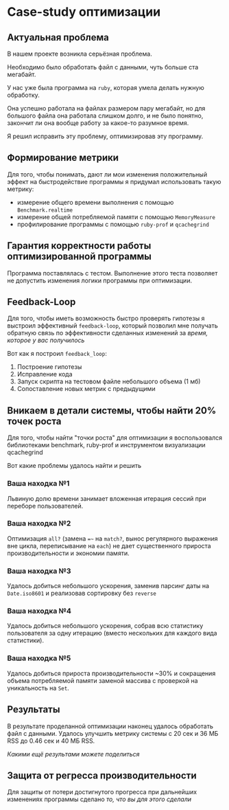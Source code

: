 # Case-study оптимизации

## Актуальная проблема
В нашем проекте возникла серьёзная проблема.

Необходимо было обработать файл с данными, чуть больше ста мегабайт.

У нас уже была программа на `ruby`, которая умела делать нужную обработку.

Она успешно работала на файлах размером пару мегабайт, но для большого файла она работала слишком долго, и не было понятно, закончит ли она вообще работу за какое-то разумное время.

Я решил исправить эту проблему, оптимизировав эту программу.

## Формирование метрики
Для того, чтобы понимать, дают ли мои изменения положительный эффект на быстродействие программы я придумал использовать такую метрику:
- измерение общего времени выполнения с помощью `Benchmark.realtime`
- измерение общей потребляемой памяти с помощью `MemoryMeasure`
- профилирование программы с помощью `ruby-prof` и `qcachegrind`

## Гарантия корректности работы оптимизированной программы
Программа поставлялась с тестом. Выполнение этого теста позволяет не допустить изменения логики программы при оптимизации.

## Feedback-Loop
Для того, чтобы иметь возможность быстро проверять гипотезы я выстроил эффективный `feedback-loop`, который позволил мне получать обратную связь по эффективности сделанных изменений за *время, которое у вас получилось*

Вот как я построил `feedback_loop`:
1. Построение гипотезы
2. Исправление кода
3. Запуск скрипта на тестовом файле небольшого объема (1 мб)
4. Сопоставление новых метрик с предыдущими

## Вникаем в детали системы, чтобы найти 20% точек роста
Для того, чтобы найти "точки роста" для оптимизации я воспользовался библиотеками benchmark, ruby-prof и инструментом визуализации qcachegrind

Вот какие проблемы удалось найти и решить

### Ваша находка №1
Львиную долю времени занимает вложенная итерация сессий при переборе пользователей.

### Ваша находка №2
Оптимизация `all?` (замена `=~` на `match?`, вынос регулярного выражения вне цикла, переписывание на `each`) не дает существенного прироста производительности и экономии памяти.

### Ваша находка №3
Удалось добиться небольшого ускорения, заменив парсинг даты на `Date.iso8601` и реализовав сортировку без `reverse`

### Ваша находка №4
Удалось добиться небольшого ускорения, собрав всю статистику пользователя за одну итерацию (вместо нескольких для каждого вида статистики).

### Ваша находка №5
Удалось добиться прироста производительности ~30% и сокращения объема потребляемой памяти заменой массива с проверкой на уникальность на `Set`.

## Результаты
В результате проделанной оптимизации наконец удалось обработать файл с данными.
Удалось улучшить метрику системы с 20 сек и 36 МБ RSS до 0.46 сек и 40 МБ RSS.

*Какими ещё результами можете поделиться*

## Защита от регресса производительности
Для защиты от потери достигнутого прогресса при дальнейших изменениях программы сделано *то, что вы для этого сделали*
